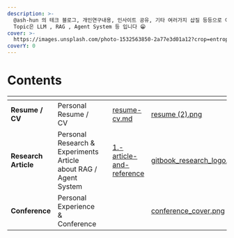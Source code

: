 ```yaml
---
description: >-
  @ash-hun 의 테크 블로그, 개인연구내용, 인사이트 공유, 기타 여러가지 삽질 등등으로 이루어진 모든 내용을 기록하고자 합니다. 주된
  Topic은 LLM , RAG , Agent System 등 입니다 😁
cover: >-
  https://images.unsplash.com/photo-1532563850-2a77e3d01a12?crop=entropy&cs=srgb&fm=jpg&ixid=M3wxOTcwMjR8MHwxfHNlYXJjaHwyfHxzdW1tZXIlMjBuaWdodHxlbnwwfHx8fDE3NDk0NDQwNzR8MA&ixlib=rb-4.1.0&q=85
coverY: 0
---
```


# Contents

<table data-view="cards"><thead><tr><th></th><th></th><th></th><th data-hidden data-card-target data-type="content-ref"></th><th data-hidden data-card-cover data-type="files"></th></tr></thead><tbody><tr><td><strong>Resume / CV</strong></td><td>Personal Resume / CV</td><td></td><td><a href="resume-cv/resume-cv.md">resume-cv.md</a></td><td><a href=".gitbook/assets/resume (2).png">resume (2).png</a></td></tr><tr><td><strong>Research Article</strong></td><td>Personal Research &#x26; Experiments Article about RAG / Agent System </td><td></td><td><a href="research/1.-article-and-reference/">1.-article-and-reference</a></td><td><a href=".gitbook/assets/gitbook_research_logo.png">gitbook_research_logo.png</a></td></tr><tr><td><strong>Conference</strong></td><td>Personal Experience &#x26; Conference</td><td></td><td></td><td><a href=".gitbook/assets/conference_cover.png">conference_cover.png</a></td></tr></tbody></table>

